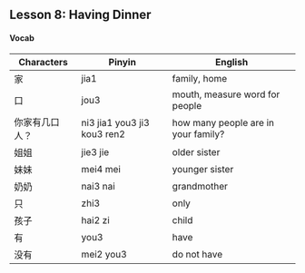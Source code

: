 ## Lesson 8: Having Dinner

#### Vocab

| Characters | Pinyin | English |
-------------|--------|----------
家 | jia1 | family, home
口 | jou3 | mouth, measure word for people
你家有几口人？ | ni3 jia1 you3 ji3 kou3 ren2 | how many people are in your family?
姐姐 | jie3 jie | older sister
妹妹 | mei4 mei | younger sister
奶奶 | nai3 nai | grandmother
只 | zhi3 | only
孩子 | hai2 zi | child
有 | you3 | have
没有 | mei2 you3 | do not have
